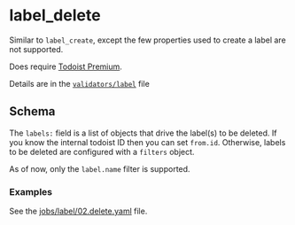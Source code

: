 # label_delete

Similar to `label_create`, except the few properties used to create a label are not supported.

Does require [Todoist Premium](../../getting-started.md#todoist-premium).

Details are in the [`validators/label`](../../../tdt/validators/job_file/label/delete.py) file

## Schema

The `labels:` field is a list of objects that drive the label(s) to be deleted. If you know the internal todoist ID
then you can set `from.id`. Otherwise, labels to be deleted are configured with a `filters` object.

As of now, only the `label.name` filter is supported.


### Examples

See the [jobs/label/02.delete.yaml](../../../jobs/v1/label/02.delete.yaml) file.
